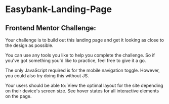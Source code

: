 # Easybank-Landing-Page
## Frontend Mentor Challenge:
Your challenge is to build out this landing page and get it looking as close to the design as possible.

You can use any tools you like to help you complete the challenge. So if you've got something you'd like to practice, feel free to give it a go.

The only JavaScript required is for the mobile navigation toggle. However, you could also try doing this without JS.

Your users should be able to:
    View the optimal layout for the site depending on their device's screen size.
    See hover states for all interactive elements on the page.